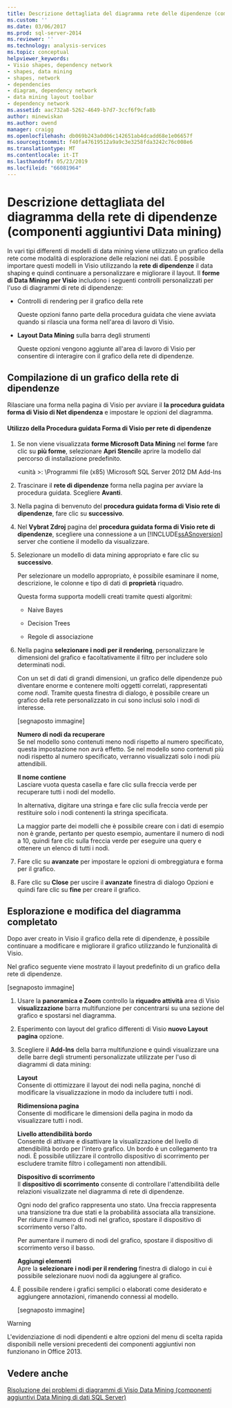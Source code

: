 ```yaml
---
title: Descrizione dettagliata del diagramma rete delle dipendenze (componenti aggiuntivi Data Mining dei dati) | Microsoft Docs
ms.custom: ''
ms.date: 03/06/2017
ms.prod: sql-server-2014
ms.reviewer: ''
ms.technology: analysis-services
ms.topic: conceptual
helpviewer_keywords:
- Visio shapes, dependency network
- shapes, data mining
- shapes, network
- dependencies
- diagram, dependency network
- data mining layout toolbar
- dependency network
ms.assetid: aac732a8-5262-4649-b7d7-3ccf6f9cfa8b
author: minewiskan
ms.author: owend
manager: craigg
ms.openlocfilehash: db069b243a0d06c142651ab4dcadd68e1e06657f
ms.sourcegitcommit: f40fa47619512a9a9c3e3258fda3242c76c008e6
ms.translationtype: MT
ms.contentlocale: it-IT
ms.lasthandoff: 05/23/2019
ms.locfileid: "66081964"
---
```

# <a name="dependency-network-diagram-walkthrough-data-mining-add-ins"></a>Descrizione dettagliata del diagramma della rete di dipendenze (componenti aggiuntivi Data mining)
  In vari tipi differenti di modelli di data mining viene utilizzato un grafico della rete come modalità di esplorazione delle relazioni nei dati. È possibile importare questi modelli in Visio utilizzando la **rete di dipendenze** il data shaping e quindi continuare a personalizzare e migliorare il layout. Il **forme di Data Mining per Visio** includono i seguenti controlli personalizzati per l'uso di diagrammi di rete di dipendenze:  
  
-   Controlli di rendering per il grafico della rete  
  
     Queste opzioni fanno parte della procedura guidata che viene avviata quando si rilascia una forma nell'area di lavoro di Visio.  
  
-   **Layout Data Mining** sulla barra degli strumenti  
  
     Queste opzioni vengono aggiunte all'area di lavoro di Visio per consentire di interagire con il grafico della rete di dipendenze.  
  
## <a name="build-a-dependency-network-graph"></a>Compilazione di un grafico della rete di dipendenze  
 Rilasciare una forma nella pagina di Visio per avviare il **la procedura guidata forma di Visio di Net dipendenza** e impostare le opzioni del diagramma.  
  
#### <a name="use-the-dependency-net-visio-shape-wizard"></a>Utilizzo della Procedura guidata Forma di Visio per rete di dipendenze  
  
1.  Se non viene visualizzata **forme Microsoft Data Mining** nel **forme** fare clic su **più forme**, selezionare **Apri Stencil**e aprire la modello dal percorso di installazione predefinito.  
  
     \<unità >: \Programmi file (x85) \Microsoft SQL Server 2012 DM Add-Ins  
  
2.  Trascinare il **rete di dipendenze** forma nella pagina per avviare la procedura guidata. Scegliere **Avanti**.  
  
3.  Nella pagina di benvenuto del **procedura guidata forma di Visio rete di dipendenze**, fare clic su **successivo**.  
  
4.  Nel **Vybrat Zdroj** pagina del **procedura guidata forma di Visio rete di dipendenze**, scegliere una connessione a un [!INCLUDE[ssASnoversion](../includes/ssasnoversion-md.md)] server che contiene il modello da visualizzare.  
  
5.  Selezionare un modello di data mining appropriato e fare clic su **successivo**.  
  
     Per selezionare un modello appropriato, è possibile esaminare il nome, descrizione, le colonne e tipo di dati di **proprietà** riquadro.  
  
     Questa forma supporta modelli creati tramite questi algoritmi:  
  
    -   Naive Bayes  
  
    -   Decision Trees  
  
    -   Regole di associazione  
  
6.  Nella pagina **selezionare i nodi per il rendering**, personalizzare le dimensioni del grafico e facoltativamente il filtro per includere solo determinati nodi.  
  
     Con un set di dati di grandi dimensioni, un grafico delle dipendenze può diventare enorme e contenere molti oggetti correlati, rappresentati come *nodi*. Tramite questa finestra di dialogo, è possibile creare un grafico della rete personalizzato in cui sono inclusi solo i nodi di interesse.  
  
     [segnaposto immagine]  
  
     **Numero di nodi da recuperare**  
     Se nel modello sono contenuti meno nodi rispetto al numero specificato, questa impostazione non avrà effetto. Se nel modello sono contenuti più nodi rispetto al numero specificato, verranno visualizzati solo i nodi più attendibili.  
  
     **Il nome contiene**  
     Lasciare vuota questa casella e fare clic sulla freccia verde per recuperare tutti i nodi del modello.  
  
     In alternativa, digitare una stringa e fare clic sulla freccia verde per restituire solo i nodi contenenti la stringa specificata.  
  
     La maggior parte dei modelli che è possibile creare con i dati di esempio non è grande, pertanto per questo esempio, aumentare il numero di nodi a 10, quindi fare clic sulla freccia verde per eseguire una query e ottenere un elenco di tutti i nodi.  
  
7.  Fare clic su **avanzate** per impostare le opzioni di ombreggiatura e forma per il grafico.  
  
8.  Fare clic su **Close** per uscire il **avanzate** finestra di dialogo Opzioni e quindi fare clic su **fine** per creare il grafico.  
  
## <a name="explore-and-modify-the-finished-diagram"></a>Esplorazione e modifica del diagramma completato  
 Dopo aver creato in Visio il grafico della rete di dipendenze, è possibile continuare a modificare e migliorare il grafico utilizzando le funzionalità di Visio.  
  
 Nel grafico seguente viene mostrato il layout predefinito di un grafico della rete di dipendenze.  
  
 [segnaposto immagine]  
  
1.  Usare la **panoramica e Zoom** controllo la **riquadro attività** area di Visio **visualizzazione** barra multifunzione per concentrarsi su una sezione del grafico e spostarsi nel diagramma.  
  
2.  Esperimento con layout del grafico differenti di Visio **nuovo Layout pagina** opzione.  
  
3.  Scegliere il **Add-Ins** della barra multifunzione e quindi visualizzare una delle barre degli strumenti personalizzate utilizzate per l'uso di diagrammi di data mining:  
  
     **Layout**  
     Consente di ottimizzare il layout dei nodi nella pagina, nonché di modificare la visualizzazione in modo da includere tutti i nodi.  
  
     **Ridimensiona pagina**  
     Consente di modificare le dimensioni della pagina in modo da visualizzare tutti i nodi.  
  
     **Livello attendibilità bordo**  
     Consente di attivare e disattivare la visualizzazione del livello di attendibilità bordo per l'intero grafico. Un bordo è un collegamento tra nodi. È possibile utilizzare il controllo dispositivo di scorrimento per escludere tramite filtro i collegamenti non attendibili.  
  
     **Dispositivo di scorrimento**  
     Il **dispositivo di scorrimento** consente di controllare l'attendibilità delle relazioni visualizzate nel diagramma di rete di dipendenze.  
  
     Ogni nodo del grafico rappresenta uno stato. Una freccia rappresenta una transizione tra due stati e la probabilità associata alla transizione. Per ridurre il numero di nodi nel grafico, spostare il dispositivo di scorrimento verso l'alto.  
  
     Per aumentare il numero di nodi del grafico, spostare il dispositivo di scorrimento verso il basso.  
  
     **Aggiungi elementi**  
     Apre la **selezionare i nodi per il rendering** finestra di dialogo in cui è possibile selezionare nuovi nodi da aggiungere al grafico.  
  
4.  È possibile rendere i grafici semplici o elaborati come desiderato e aggiungere annotazioni, rimanendo connessi al modello.  
  
     [segnaposto immagine]  
  
> [!WARNING]  
>  L'evidenziazione di nodi dipendenti e altre opzioni del menu di scelta rapida disponibili nelle versioni precedenti dei componenti aggiuntivi non funzionano in Office 2013.  
  
## <a name="see-also"></a>Vedere anche  
 [Risoluzione dei problemi di diagrammi di Visio Data Mining &#40;componenti aggiuntivi Data Mining di dati SQL Server&#41;](troubleshooting-visio-data-mining-diagrams-sql-server-data-mining-add-ins.md)  
  
  
